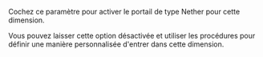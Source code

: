 Cochez ce paramètre pour activer le portail de type Nether pour cette dimension.

Vous pouvez laisser cette option désactivée et utiliser les procédures pour définir une manière personnalisée d'entrer dans cette dimension.